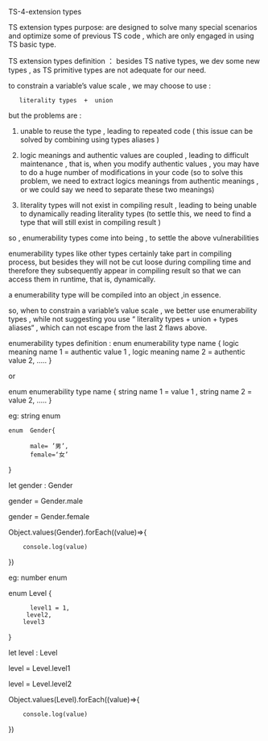 TS-4-extension types

TS extension types purpose: are designed to solve many special scenarios and optimize some of previous TS code , which are only engaged in using TS basic type.

TS extension types definition ： besides TS native types, we dev some new types , as TS primitive types are not adequate for our need.

to constrain a variable’s value scale , we may choose to use :

       literality types  +  union

but the problems are :

1.  unable to reuse the type , leading to repeated code ( this issue can be solved by combining using types aliases )

2.  logic meanings and authentic values are coupled , leading to difficult maintenance , that is, when you modify authentic values , you may have to do a huge number of modifications in your code (so to solve this problem, we need to extract logics meanings from authentic meanings , or we could say we need to separate these two meanings)

3.  literality types will not exist in compiling result , leading to being unable to dynamically reading literality types (to settle this, we need to find a type that will still exist in compiling result )

so , enumerability types come into being , to settle the above vulnerabilities

enumerability types like other types certainly take part in compiling process, but besides they will not be cut loose during compiling time and therefore they subsequently appear in compiling result so that we can access them in runtime, that is, dynamically.

a enumerability type will be compiled into an object ,in essence.

so, when to constrain a variable’s value scale , we better use enumerability types , while not suggesting you use “ literality types + union + types aliases“ , which can not escape from the last 2 flaws above.

enumerability types definition :
enum enumerability type name {
logic meaning name 1 = authentic value 1 ,
logic meaning name 2 = authentic value 2,
…..
}

or

enum enumerability type name {
string name 1 = value 1 ,
string name 2 = value 2,
…..
}

eg: string enum

    enum  Gender{

          male= ’男’,
          female=‘女’

}

let gender : Gender

gender = Gender.male

gender = Gender.female

Object.values(Gender).forEach((value)=>{

        console.log(value)

})

eg: number enum

enum Level {

          level1 = 1,
         level2,
        level3

}

let level : Level

level = Level.level1

level = Level.level2

Object.values(Level).forEach((value)=>{

        console.log(value)

})
